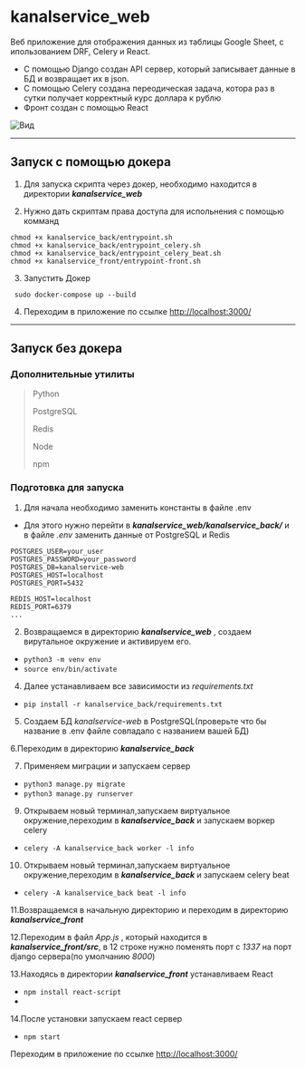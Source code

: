 # kanalservice_web

Веб приложение для отображения данных из таблицы Google Sheet, с ипользованием DRF, Celery и React.

- С помощью Django создан API сервер, который записывает данные в БД и возвращает их в json.
- С помощью Celery создана переодическая задача, котора раз в сутки получает корректный курс доллара к рублю
- Фронт создан с помощью React

![Вид](https://skr.sh/i/020822/lqnla3qS.jpg?download=1&name=%D0%A1%D0%BA%D1%80%D0%B8%D0%BD%D1%88%D0%BE%D1%82%2003-08-2022%2001:28:00.jpg)

***

## Запуск с помощью докера
1. Для запуска скрипта через докер, необходимо находится в директории __*kanalservice_web*__ 

2. Нужно дать скриптам права доступа для испольнения с помощью комманд
``` 
chmod +x kanalservice_back/entrypoint.sh
chmod +x kanalservice_back/entrypoint_celery.sh
chmod +x kanalservice_back/entrypoint_celery_beat.sh 
chmod +x kanalservice_front/entrypoint-front.sh 
```
3. Запустить Докер

``` sudo docker-compose up --build```

4. Переходим в приложение по ссылке 
[http://localhost:3000/](http://localhost:3000/)

***

## Запуск без докера

### Дополнительные утилиты
>Python
>
>PostgreSQL
>
>Redis
>
>Node
>
>npm

### Подготовка для запуска

1. Для начала необходимо заменить константы в файле .env
- Для этого нужно перейти в __*kanalservice_web/kanalservice_back/*__ и в файле *.env* заменить данные от PostgreSQL и Redis 
``` 
POSTGRES_USER=your_user
POSTGRES_PASSWORD=your_password
POSTGRES_DB=kanalservice-web
POSTGRES_HOST=localhost
POSTGRES_PORT=5432

REDIS_HOST=localhost
REDIS_PORT=6379
...
```

2. Возвращаемся в директорию __*kanalservice_web*__ , создаем вирутальное окружение и активируем его.
- `python3 -m venv env `
- `source env/bin/activate `

4. Далее устанавливаем все зависимости из *requirements.txt*
- `pip install -r kanalservice_back/requirements.txt `

5. Создаем БД *kanalservice-web* в PostgreSQL(проверьте что бы название в .env файле совпадало с названием вашей БД)

6.Переходим в директорию __*kanalservice_back*__

7. Применяем миграции и запускаем сервер
- `python3 manage.py migrate`
- `python3 manage.py runserver`

9. Открываем новый терминал,запускаем виртуальное окружение,переходим в __*kanalservice_back*__ и запускаем воркер celery 
- `celery -A kanalservice_back worker -l info`

10. Открываем новый терминал,запускаем виртуальное окружение,переходим в __*kanalservice_back*__ и запускаем celery beat
- `celery -A kanalservice_back beat -l info`

11.Возвращаемся в начальную директорию и переходим в директорию __*kanalservice_front*__

12.Переходим в файл *App.js* , который находится в  __*kanalservice_front/src*__, в 12 строке нужно поменять порт с *1337* на порт django сервера(по умолчанию *8000*)

13.Находясь в директории __*kanalservice_front*__ устанавливаем React
- `npm install react-script`
- 
14.После установки запускаем react сервер
- `npm start`

Переходим в приложение по ссылке 
[http://localhost:3000/](http://localhost:3000/)
